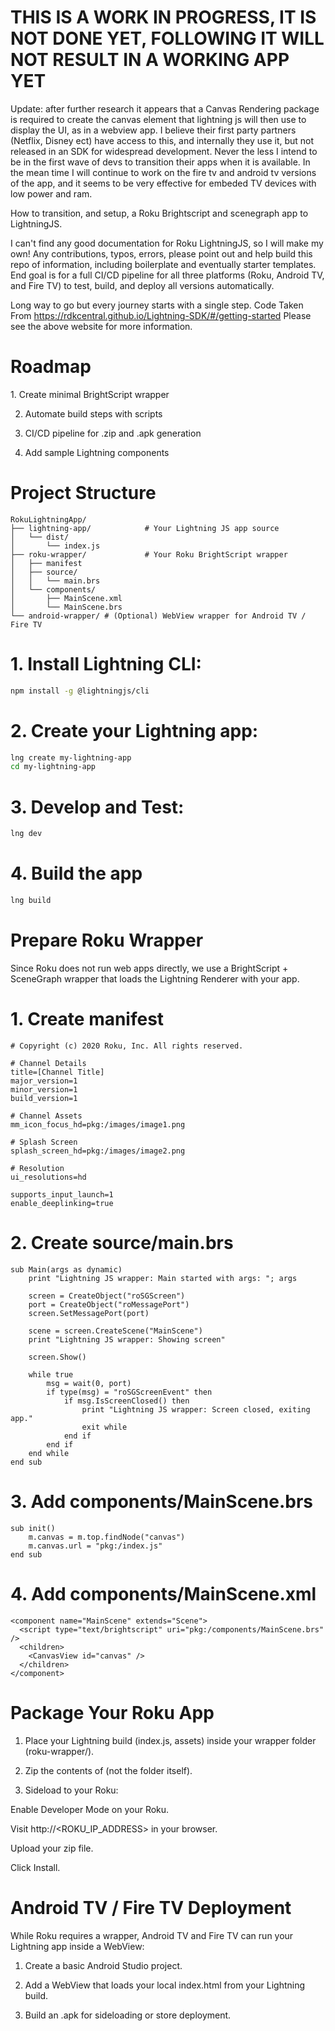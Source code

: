 <h1>THIS IS A WORK IN PROGRESS, IT IS NOT DONE YET, FOLLOWING IT WILL NOT RESULT IN A WORKING APP YET</h1>

Update: after further research it appears that a Canvas Rendering package is required to create the canvas element that lightning js will then use to display the UI, as in a webview app. I believe their first party partners (Netflix, Disney ect) have access to this, and internally they use it, but not released in an SDK for widespread development. Never the less I intend to be in the first wave of devs to transition their apps when it is available. In the mean time I will continue to work on the fire tv and android tv versions of the app, and it seems to be very effective for embeded TV devices with low power and ram. 

How to transition, and setup, a Roku Brightscript and scenegraph app to LightningJS.

I can't find any good documentation for Roku LightningJS, so I will make my own! Any contributions, typos, errors, please point out and help build this repo of information, including boilerplate and eventually starter templates. End goal is for a full CI/CD pipeline for all three platforms (Roku, Android TV, and Fire TV) to test, build, and deploy all versions automatically. 

Long way to go but every journey starts with a single step.
Code Taken From https://rdkcentral.github.io/Lightning-SDK/#/getting-started
Please see the above website for more information.


<h1>Roadmap</h1>
 1. Create minimal BrightScript wrapper

 2. Automate build steps with scripts

 3. CI/CD pipeline for .zip and .apk generation

 4. Add sample Lightning components



<h1>Project Structure</h1>

```
RokuLightningApp/
├── lightning-app/            # Your Lightning JS app source
│   └── dist/
│       └── index.js
├── roku-wrapper/             # Your Roku BrightScript wrapper
│   ├── manifest
│   ├── source/
│   │   └── main.brs
│   └── components/
│       ├── MainScene.xml
│       └── MainScene.brs
└── android-wrapper/ # (Optional) WebView wrapper for Android TV / Fire TV
```



<h1>1. Install Lightning CLI:</h1>

```bash
npm install -g @lightningjs/cli
```

<h1>2. Create your Lightning app:</h1>

```bash
lng create my-lightning-app
cd my-lightning-app
```


<h1>3. Develop and Test:</h1>

```bash
lng dev
```

<h1>4. Build the app</h1>

```bash
lng build
```



<h1>Prepare Roku Wrapper</h1>
Since Roku does not run web apps directly, we use a BrightScript + SceneGraph wrapper that loads the Lightning Renderer with your app.

<h1>1. Create manifest</h1>

```plaintext
# Copyright (c) 2020 Roku, Inc. All rights reserved.

# Channel Details
title=[Channel Title]
major_version=1
minor_version=1
build_version=1

# Channel Assets
mm_icon_focus_hd=pkg:/images/image1.png

# Splash Screen
splash_screen_hd=pkg:/images/image2.png

# Resolution
ui_resolutions=hd

supports_input_launch=1
enable_deeplinking=true
```

<h1>2. Create source/main.brs</h1>

```brightscript
sub Main(args as dynamic)
    print "Lightning JS wrapper: Main started with args: "; args

    screen = CreateObject("roSGScreen")
    port = CreateObject("roMessagePort")
    screen.SetMessagePort(port)

    scene = screen.CreateScene("MainScene")
    print "Lightning JS wrapper: Showing screen"

    screen.Show()

    while true
        msg = wait(0, port)
        if type(msg) = "roSGScreenEvent" then
            if msg.IsScreenClosed() then
                print "Lightning JS wrapper: Screen closed, exiting app."
                exit while
            end if
        end if
    end while
end sub
```


<h1>3. Add components/MainScene.brs</h1>

```brightscript
sub init()
    m.canvas = m.top.findNode("canvas")
    m.canvas.url = "pkg:/index.js"
end sub
```

<h1>4. Add components/MainScene.xml</h1>

```brightscrip
<component name="MainScene" extends="Scene">
  <script type="text/brightscript" uri="pkg:/components/MainScene.brs" />
  <children>
    <CanvasView id="canvas" />
  </children>
</component>
```


<h1>Package Your Roku App</h1>

1. Place your Lightning build (index.js, assets) inside your wrapper folder (roku-wrapper/).
   
3. Zip the contents of (not the folder itself).

4. Sideload to your Roku:

 Enable Developer Mode on your Roku.

 Visit http://<ROKU_IP_ADDRESS> in your browser.

 Upload your zip file.

 Click Install.



<h1>Android TV / Fire TV Deployment</h1>
While Roku requires a wrapper, Android TV and Fire TV can run your Lightning app inside a WebView:

1. Create a basic Android Studio project.

2. Add a WebView that loads your local index.html from your Lightning build.

3. Build an .apk for sideloading or store deployment.



